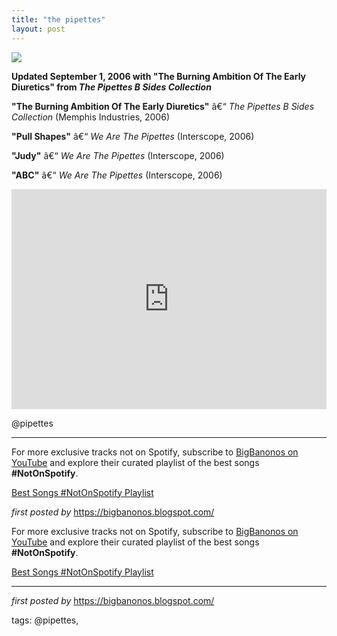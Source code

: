 ```yaml
---
title: "the pipettes"
layout: post
---
```

 <!-- The Pipettes -->
<img src="https://i.scdn.co/image/ab67616d0000b273f5df97de57e33aebc52743bf" /> <p><strong>Updated September 1, 2006 with "The Burning Ambition Of The Early Diuretics" from <em>The Pipettes B Sides Collection</em></strong></p> <p><strong>"The Burning Ambition Of The Early Diuretics"</strong> â€“ <em>The Pipettes B Sides Collection</em> (Memphis Industries, 2006)</p>
<p><strong>"Pull Shapes"</strong> â€“ <em>We Are The Pipettes</em> (Interscope, 2006)</p>
<p><strong>"Judy"</strong> â€“ <em>We Are The Pipettes</em> (Interscope, 2006)</p>
<p><strong>"ABC"</strong> â€“ <em>We Are The Pipettes</em> (Interscope, 2006)</p> <iframe src="https://open.spotify.com/embed/playlist/6wgByPSIGpOaqSU2HPsyxh?utm_source=generator" width="100%" height="352" frameBorder="0" allowfullscreen="" allow="autoplay; clipboard-write; encrypted-media; fullscreen; picture-in-picture" loading="lazy"></iframe> <p>@pipettes</p>
<hr /> <!-- Footer -->
<p>For more exclusive tracks not on Spotify, subscribe to <a href="https://www.youtube.com/@BigBanonos" target="_blank">BigBanonos on YouTube</a> and explore their curated playlist of the best songs <strong>#NotOnSpotify</strong>.</p> <p><a href="https://www.youtube.com/playlist?list=PLtuNtuTatqI0kFahUCbtbfenC_ET5O_tr" target="_blank">Best Songs #NotOnSpotify Playlist</a></p> <p><em>first posted by</em> <a href="https://bigbanonos.blogspot.com/" rel="noopener" target="_new">https://bigbanonos.blogspot.com/</a></p>


<!--Subscribe and Playlist Links-->
<div>
    <p>For more exclusive tracks not on Spotify, subscribe to <a href="https://www.youtube.com/@BigBanonos" target="_blank">BigBanonos on YouTube</a> and explore their curated playlist of the best songs <strong>#NotOnSpotify</strong>.</p>
    <p><a href="https://www.youtube.com/playlist?list=PLtuNtuTatqI0kFahUCbtbfenC_ET5O_tr" target="_blank">Best Songs #NotOnSpotify Playlist<br /></a></p></div>

<hr />

<p><em>first posted by</em> <a href="https://bigbanonos.blogspot.com/" rel="noopener" target="_new">https://bigbanonos.blogspot.com/</a></p>

<p>tags: @pipettes,</p>
